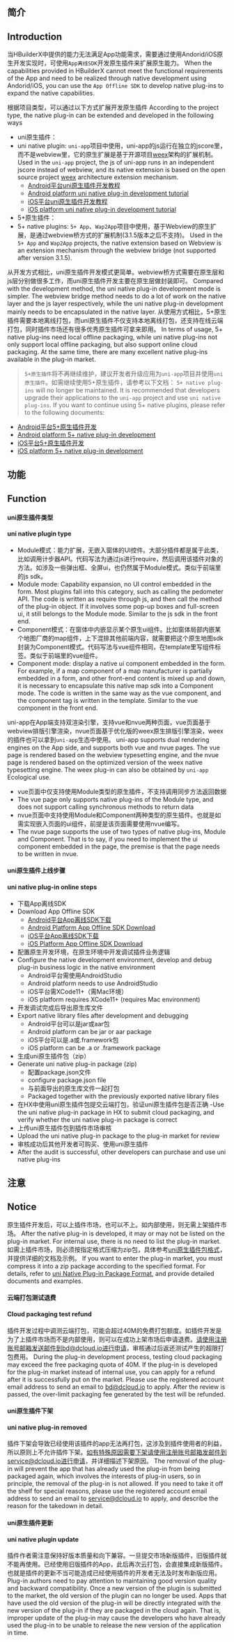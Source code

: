 ## 简介
## Introduction
当HBuilderX中提供的能力无法满足App功能需求，需要通过使用Andorid/iOS原生开发实现时，可使用`App离线SDK`开发原生插件来扩展原生能力。
When the capabilities provided in HBuilderX cannot meet the functional requirements of the App and need to be realized through native development using Andorid/iOS, you can use the `App Offline SDK` to develop native plug-ins to expand the native capabilities.

根据项目类型，可以通过以下方式扩展开发原生插件
According to the project type, the native plug-in can be extended and developed in the following ways
- uni原生插件：
- uni native plugin:
`uni-app`项目中使用，uni-app的js运行在独立的jscore里，而不是webview里，它的原生扩展是基于开源项目[weex](http://doc.weex.io/zh/)架构的扩展机制。
Used in the `uni-app` project, the js of uni-app runs in an independent jscore instead of webview, and its native extension is based on the open source project [weex](http://doc.weex.io/zh/ ) architecture extension mechanism.
  + [Android平台uni原生插件开发教程](/NativePlugin/course/android.md)
  + [Android platform uni native plug-in development tutorial](/NativePlugin/course/android.md)
  + [iOS平台uni原生插件开发教程](/NativePlugin/course/ios.md)
  + [iOS platform uni native plug-in development tutorial](/NativePlugin/course/ios.md)
- 5+原生插件：
- 5+ native plugins:
`5+ App`、`Wap2App`项目中使用，基于Webview的原生扩展，是通过webview桥方式的扩展机制(3.1.5版本之后不支持)。
Used in the `5+ App` and `Wap2App` projects, the native extension based on Webview is an extension mechanism through the webview bridge (not supported after version 3.1.5).

从开发方式相比，uni原生插件开发模式更简单。webview桥方式需要在原生层和js层分别做很多工作，而uni原生插件开发主要在原生层做封装即可。
Compared with the development method, the uni native plug-in development mode is simpler. The webview bridge method needs to do a lot of work on the native layer and the js layer respectively, while the uni native plug-in development mainly needs to be encapsulated in the native layer.
从使用方式相比，5+原生插件需要本地离线打包，而uni原生插件不仅支持本地离线打包，还支持在线云端打包，同时插件市场还有很多优秀原生插件可拿来即用。
In terms of usage, 5+ native plug-ins need local offline packaging, while uni native plug-ins not only support local offline packaging, but also support online cloud packaging. At the same time, there are many excellent native plug-ins available in the plug-in market.

> `5+原生插件`将不再继续维护，建议开发者升级应用为`uni-app`项目并使用`uni原生插件`。如需继续使用5+原生插件，请参考以下文档：
> `5+ native plug-ins` will no longer be maintained. It is recommended that developers upgrade their applications to the `uni-app` project and use `uni native plug-ins`. If you want to continue using 5+ native plugins, please refer to the following documents:
- [Android平台5+原生插件开发](http://ask.dcloud.net.cn/article/66)
- [Android platform 5+ native plug-in development](http://ask.dcloud.net.cn/article/66)
- [iOS平台5+原生插件开发](http://ask.dcloud.net.cn/article/67)
- [iOS platform 5+ native plug-in development](http://ask.dcloud.net.cn/article/67)

## 功能
## Function
#### uni原生插件类型
#### uni native plugin type
- Module模式：能力扩展，无嵌入窗体的UI控件。大部分插件都是属于此类，比如调用计步器API。代码写法为通过js进行require，然后调用该插件对象的方法。如涉及一些弹出框、全屏ui，也仍然属于Module模式。类似于前端里的js sdk。
- Module mode: Capability expansion, no UI control embedded in the form. Most plugins fall into this category, such as calling the pedometer API. The code is written as require through js, and then call the method of the plug-in object. If it involves some pop-up boxes and full-screen ui, it still belongs to the Module mode. Similar to the js sdk in the front end.
- Component模式：在窗体中内嵌显示某个原生ui组件。比如窗体局部内嵌某个地图厂商的map组件，上下混排其他前端内容，就需要把这个原生地图sdk封装为Component模式。代码写法与vue组件相同，在template里写组件标签。类似于前端里的vue组件。
- Component mode: display a native ui component embedded in the form. For example, if a map component of a map manufacturer is partially embedded in a form, and other front-end content is mixed up and down, it is necessary to encapsulate this native map sdk into a Component mode. The code is written in the same way as the vue component, and the component tag is written in the template. Similar to the vue component in the front end.

uni-app在App端支持双渲染引擎，支持vue和nvue两种页面，vue页面基于webview排版引擎渲染，nvue页面基于优化版的weex原生排版引擎渲染，weex的插件也可以拿到`uni-app`生态中使用。
uni-app supports dual rendering engines on the App side, and supports both vue and nvue pages. The vue page is rendered based on the webview typesetting engine, and the nvue page is rendered based on the optimized version of the weex native typesetting engine. The weex plug-in can also be obtained by `uni-app `Ecological use.
- vue页面中仅支持使用Module类型的原生插件，不支持调用同步方法返回数据
- The vue page only supports native plug-ins of the Module type, and does not support calling synchronous methods to return data
- nvue页面中支持使用Module和Component两种类型的原生插件。也就是如需实现嵌入页面的ui组件，前提是该页面需要使用nvue编写。
- The nvue page supports the use of two types of native plug-ins, Module and Component. That is to say, if you need to implement the ui component embedded in the page, the premise is that the page needs to be written in nvue.


#### uni原生插件上线步骤
#### uni native plug-in online steps
- 下载App离线SDK
- Download App Offline SDK
  + [Android平台App离线SDK下载](/AppDocs/download/android.md)
  + [Android Platform App Offline SDK Download](/AppDocs/download/android.md)
  + [iOS平台App离线SDK下载](/AppDocs/download/ios.md)
  + [iOS Platform App Offline SDK Download](/AppDocs/download/ios.md)
- 配置原生开发环境，在原生环境中开发调试插件业务逻辑
- Configure the native development environment, develop and debug plug-in business logic in the native environment
  + Android平台需使用AndroidStudio
  + Android platform needs to use AndroidStudio
  + iOS平台需XCode11+（需Mac环境）
  + iOS platform requires XCode11+ (requires Mac environment)
- 开发调试完成后导出原生库文件
- Export native library files after development and debugging
  + Android平台可以是jar或aar包
  + Android platform can be jar or aar package
  + iOS平台可以是.a或.framework包
  + iOS platform can be .a or .framework package
- 生成uni原生插件包（zip）
- Generate uni native plug-in package (zip)
  + 配置package.json文件
  + configure package.json file
  + 与前面导出的原生库文件一起打包
  + Packaged together with the previously exported native library files
- 在HX中使用uni原生插件包提交云端打包，验证uni原生插件包是否正确
-Use the uni native plug-in package in HX to submit cloud packaging, and verify whether the uni native plug-in package is correct
- 上传uni原生插件包到插件市场审核
- Upload the uni native plug-in package to the plug-in market for review
- 审核成功后其他开发者可购买、使用uni原生插件
- After the audit is successful, other developers can purchase and use uni native plug-ins


## 注意
## Notice
原生插件开发后，可以上插件市场，也可以不上。如内部使用，则无需上架插件市场。
After the native plug-in is developed, it may or may not be listed on the plug-in market. For internal use, there is no need to list the plug-in market.
如需上插件市场，则必须按指定格式压缩为zip包，具体参考[uni原生插件包格式](/NativePlugin/course/package.md)，并提供详细的文档及示例。
If you want to enter the plug-in market, you must compress it into a zip package according to the specified format. For details, refer to [uni Native Plug-in Package Format](/NativePlugin/course/package.md), and provide detailed documents and examples.

#### 云端打包测试退费
#### Cloud packaging test refund
插件开发过程中调测云端打包，可能会超过40M的免费打包额度。如插件开发是为了上插件市场而不是内部使用，则可以在成功上架市场后申请退费。请使用注册账号邮箱发送邮件到bd@dcloud.io进行申请，审核通过后返还测试产生的超限打包费用。
During the plug-in development process, testing cloud packaging may exceed the free packaging quota of 40M. If the plug-in is developed for the plug-in market instead of internal use, you can apply for a refund after it is successfully put on the market. Please use the registered account email address to send an email to bd@dcloud.io to apply. After the review is passed, the over-limit packaging fee generated by the test will be refunded.

#### uni原生插件下架
#### uni native plug-in removed
插件下架会导致已经使用该插件的app无法再打包，这涉及到插件使用者的利益，所以原则上不允许插件下架。如有特殊原因需要下架请使用注册账号邮箱发邮件到service@dcloud.io进行申请，并详细描述下架原因。
The removal of the plug-in will prevent the app that has already used the plug-in from being packaged again, which involves the interests of plug-in users, so in principle, the removal of the plug-in is not allowed. If you need to take it off the shelf for special reasons, please use the registered account email address to send an email to service@dcloud.io to apply, and describe the reason for the takedown in detail.

#### uni原生插件更新
#### uni native plugin update
插件作者需注意保持好版本质量和向下兼容。一旦提交市场新版插件，旧版插件就不能再使用。已经使用旧版插件的App，此后再次云打包，会直接集成新版插件。也就是插件的更新不当可能造成已经使用插件的开发者无法及时发布新版应用。
Plug-in authors need to pay attention to maintaining good version quality and backward compatibility. Once a new version of the plugin is submitted to the market, the old version of the plugin can no longer be used. Apps that have used the old version of the plug-in will be directly integrated with the new version of the plug-in if they are packaged in the cloud again. That is, improper update of the plug-in may cause the developers who have already used the plug-in to be unable to release the new version of the application in time.

